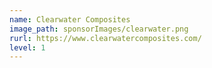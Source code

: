 ```yaml
---
name: Clearwater Composites
image_path: sponsorImages/clearwater.png
rurl: https://www.clearwatercomposites.com/
level: 1
---
```


